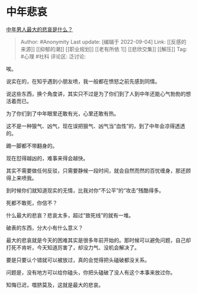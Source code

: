 # 中年悲哀
[中年男人最大的悲哀是什么？](https://www.zhihu.com/question/522873114/answer/2659834718)

> Author: #Anonymity
> Last update: [编辑于 2022-09-04]
> Link: [[反感的来源]] [[抑郁的潮]] [[职业规划]] [[老有所依 1]] [[悲欣交集]] [[解压]]
> Tag: #心理 #社科
> 评论区:
> 泛讨论:

唉。

说实在的，在知乎遇到小朋友喷，我一般都在愤怒之前先感到同情。

说这些东西，换个角度讲，其实只不过是为了你们到了人到中年还能心气勃勃的想活着而已。

为了你们到了中年眼里还敢有光，心里还敢有热。

这不是一种狠气、凶气，现在误把狠气、凶气当“血性”的，到了中年会凉得透透的。

踢一脚都不带翻身的。

现在怼得越凶的，难事来得会越快。

其实不需要做任何反驳，只需要静候一段时间，就会自然而然的百忧缠身，那还顾得上来喷我。

到时候你们就知道现实的无情，比我对你“不公平”的“攻击”残酷得多。

死都不敢死，你信不？

什么最大的悲哀？悲哀太多，超过“致死线”的就有一堆。

破表的东西，分大小有什么意义？

最大的悲哀就是今天的困难其实是很多年前开始的。那时候可以避免问题，自己却打死不肯听，今天知道厉害了，却没力气、没机会解决了。

要是只要认个错就可以被放过，真的会觉得把头磕破都没关系。

问题是，没有地方可以给你磕头，你把头磕破了没人有这个本事来放过你。

知悔已迟，噬脐莫及，这就是最大的悲哀。
